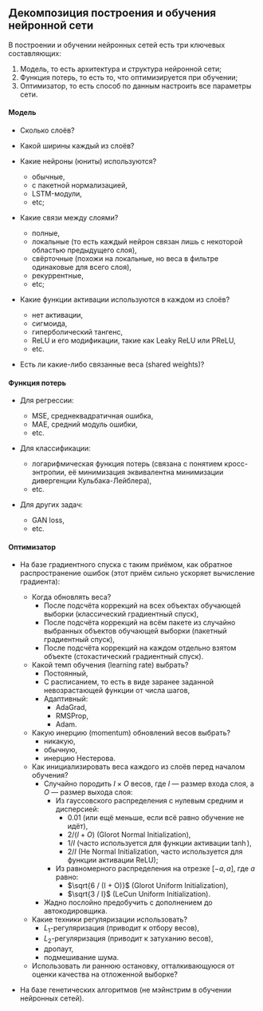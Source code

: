 ## Декомпозиция построения и обучения нейронной сети

В построении и обучении нейронных сетей есть три ключевых составляющих:

1. Модель, то есть архитектура и структура нейронной сети;
2. Функция потерь, то есть то, что оптимизируется при обучении;
3. Оптимизатор, то есть способ по данным настроить все параметры сети.

#### Модель

* Сколько слоёв?

* Какой ширины каждый из слоёв?

* Какие нейроны (юниты) используются?
    - обычные,
    - с пакетной нормализацией,
    - LSTM-модули,
    - etc;

* Какие связи между слоями?
    - полные,
    - локальные (то есть каждый нейрон связан лишь с некоторой областью предыдущего слоя),
    - свёрточные (похожи на локальные, но веса в фильтре одинаковые для всего слоя),
    - рекуррентные,
    - etc;

* Какие функции активации используются в каждом из слоёв?
    - нет активации,
    - сигмоида,
    - гиперболический тангенс,
    - ReLU и его модификации, такие как Leaky ReLU или PReLU,
    - etc.

* Есть ли какие-либо связанные веса (shared weights)?

#### Функция потерь

* Для регрессии:
    - MSE, среднеквадратичная ошибка,
    - MAE, средний модуль ошибки,
    - etc.

* Для классификации:
    - логарифмическая функция потерь (связана с понятием кросс-энтропии, её минимизация эквивалентна минимизации дивергенции Кульбака-Лейблера),
    - etc.

* Для других задач:
    - GAN loss,
    - etc.

#### Оптимизатор

* На базе градиентного спуска с таким приёмом, как обратное распространение ошибок (этот приём сильно ускоряет вычисление градиента):
    - Когда обновлять веса?
        - После подсчёта коррекций на всех объектах обучающей выборки (классический градиентный спуск),
        - После подсчёта коррекций на всём пакете из случайно выбранных объектов обучающей выборки (пакетный градиентный спуск),
        - После подсчёта коррекций на каждом отдельно взятом объекте (стохастический градиентный спуск).
    - Какой темп обучения (learning rate) выбрать?
        - Постоянный,
        - С расписанием, то есть в виде заранее заданной невозрастающей функции от числа шагов,
        - Адаптивный:
            - AdaGrad,
            - RMSProp,
            - Adam.
    - Какую инерцию (momentum) обновлений весов выбрать?
        - никакую,
        - обычную,
        - инерцию Нестерова.
    - Как инициализировать веса каждого из слоёв перед началом обучения?
        - Случайно породить $I \times O$ весов, где $I$ — размер входа слоя, а $O$ — размер выхода слоя:
            - Из гауссовского распределения с нулевым средним и дисперсией:
                - 0.01 (или ещё меньше, если всё равно обучение не идёт),
                - $2 / (I + O)$ (Glorot Normal Initialization),
                - $1/I$ (часто используется для функции активации $\tanh$),
                - $2/I$ (He Normal Initialization, часто используется для функции активации ReLU);
            - Из равномерного распределения на отрезке $[-a, a]$, где $a$ равно:
                - $\sqrt{6 / (I + O)}$ (Glorot Uniform Initialization),
                - $\sqrt{3 / I}$ (LeCun Uniform Initialization).
        - Жадно послойно предобучить с дополнением до автокодировщика.
    - Какие техники регуляризации использовать?
        - $L_1$-регуляризация (приводит к отбору весов),
        - $L_2$-регуляризация (приводит к затуханию весов),
        - дропаут,
        - подмешивание шума.
    - Использовать ли раннюю остановку, отталкивающуюся от оценки качества на отложенной выборке?

* На базе генетических алгоритмов (не мэйнстрим в обучении нейронных сетей).
